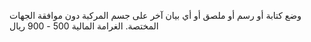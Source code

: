 وضع كتابة أو رسم أو ملصق أو أي بيان آخر على جسم المركبة دون موافقة الجهات المختصة. الغرامة المالية 500 - 900 ريال

